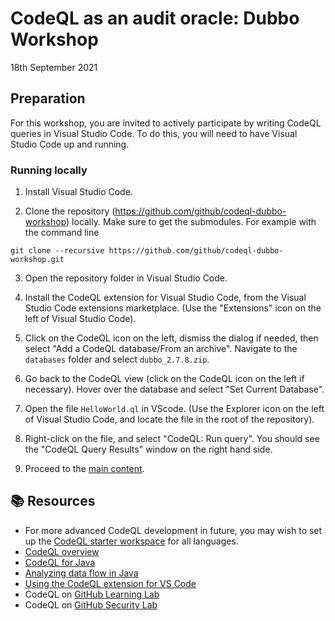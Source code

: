 # CodeQL as an audit oracle: Dubbo Workshop

18th September 2021

## Preparation

For this workshop, you are invited to actively participate by writing CodeQL queries in Visual Studio Code. To do this, you will need to have Visual Studio Code up and running.

### Running locally

1. Install Visual Studio Code. 

2. Clone the repository (https://github.com/github/codeql-dubbo-workshop) locally. Make sure to get the submodules. For example with the command line

```
git clone --recursive https://github.com/github/codeql-dubbo-workshop.git
```

3. Open the repository folder in Visual Studio Code.

4. Install the CodeQL extension for Visual Studio Code, from the Visual Studio Code extensions marketplace. (Use the "Extensions" icon on the left of Visual Studio Code).

5. Click on the CodeQL icon on the left, dismiss the dialog if needed, then select "Add a CodeQL database/From an archive". Navigate to the `databases` folder and select `dubbo_2.7.8.zip`.

6. Go back to the CodeQL view (click on the CodeQL icon on the left if necessary). Hover over the database and select "Set Current Database".

7. Open the file `HelloWorld.ql` in VScode. (Use the Explorer icon on the left of Visual Studio Code, and locate the file in the root of the repository).

8. Right-click on the file, and select "CodeQL: Run query". You should see the "CodeQL Query Results" window on the right hand side.

9. Proceed to the [main content](workshop.md).


## :books: Resources
- For more advanced CodeQL development in future, you may wish to set up the [CodeQL starter workspace](https://codeql.github.com/docs/codeql-for-visual-studio-code/setting-up-codeql-in-visual-studio-code/#using-the-starter-workspace) for all languages.
- [CodeQL overview](https://codeql.github.com/docs/codeql-overview/)
- [CodeQL for Java](https://codeql.github.com/docs/codeql-language-guides/codeql-for-java/)
- [Analyzing data flow in Java](https://codeql.github.com/docs/codeql-language-guides/analyzing-data-flow-in-java/)
- [Using the CodeQL extension for VS Code](https://codeql.github.com/docs/codeql-for-visual-studio-code/)
- CodeQL on [GitHub Learning Lab](https://lab.github.com/search?q=codeql)
- CodeQL on [GitHub Security Lab](https://codeql.com)
